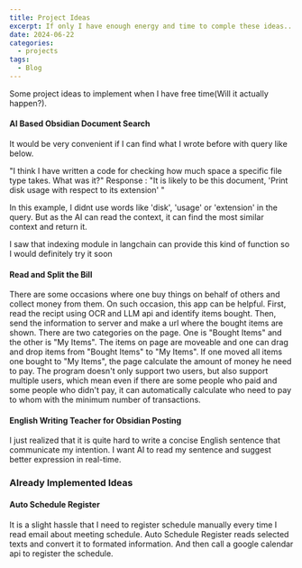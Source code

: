 ```yaml
---
title: Project Ideas
excerpt: If only I have enough energy and time to comple these ideas...
date: 2024-06-22
categories:
  - projects
tags:
  - Blog
---
```

Some project ideas to implement when I have free time(Will it actually happen?).

#### AI Based Obsidian Document Search
It would be very convenient if I can find what I wrote before with query like below.

"I think I have written a code for checking how much space a specific file type takes. What was it?"
Response : "It is likely to be this document, 'Print disk usage with respect to its extension' "

In this example, I didnt use words like 'disk', 'usage' or 'extension' in the query. But as the AI can read the context, it can find the most similar context and return it.

I saw that indexing module in langchain can provide this kind of function so I would definitely try it soon

#### Read and Split the Bill
There are some occasions where one buy things on behalf of others and collect money from them. On such occasion, this app can be helpful.
First, read the recipt using OCR and LLM api and identify items bought. Then, send the information to server and make a url where the bought items are shown.
There are two categories on the page. One is "Bought Items" and the other is "My Items".
The items on page are moveable and one can drag and drop items from "Bought Items" to "My Items".
If one moved all items one bought to "My Items", the page calculate the amount of money he need to pay.
The program doesn't only support two users, but also support multiple users, which mean even if there are some people who paid and some people who didn't pay, it can automatically calculate who need to pay to whom with the minimum number of transactions.

#### English Writing Teacher for Obsidian Posting
I just realized that it is quite hard to write a concise English sentence that communicate my intention. I want AI to read my sentence and suggest better expression in real-time.



### Already Implemented Ideas
#### Auto Schedule Register
It is a slight hassle that I need to register schedule manually every time I read email about meeting schedule. Auto Schedule Register reads selected texts and convert it to formated information. And then call a google calendar api to register the schedule.
